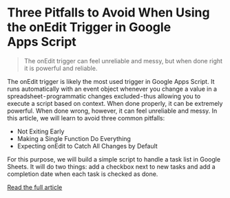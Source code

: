 # Three Pitfalls to Avoid When Using the onEdit Trigger in Google Apps Script

> The onEdit trigger can feel unreliable and messy, but when done right it is powerful and reliable.

The onEdit trigger is likely the most used trigger in Google Apps Script. It runs automatically with an event object whenever you change a value in a spreadsheet - programmatic changes excluded - thus allowing you to execute a script based on context. When done properly, it can be extremely powerful. When done wrong, however, it can feel unreliable and messy.
In this article, we will learn to avoid three common pitfalls:

- Not Exiting Early
- Making a Single Function Do Everything
- Expecting onEdit to Catch All Changes by Default

For this purpose, we will build a simple script to handle a task list in Google Sheets. It will do two things: add a checkbox next to new tasks and add a completion date when each task is checked as done.

[Read the full article](https://medium.com/@dmitry-kostyuk)
